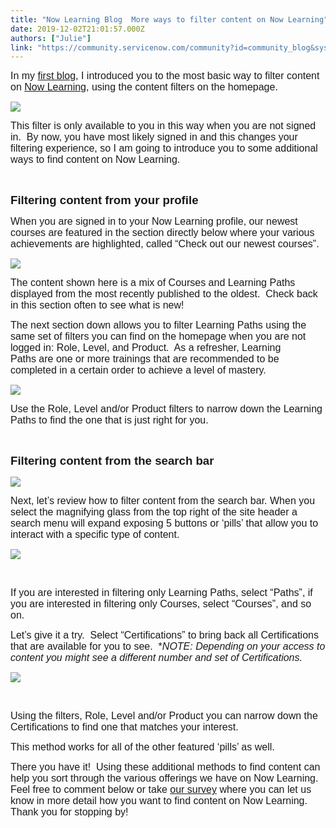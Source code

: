 ```yaml
---
title: "Now Learning Blog  More ways to filter content on Now Learning"
date: 2019-12-02T21:01:57.000Z
authors: ["Julie"]
link: "https://community.servicenow.com/community?id=community_blog&sys_id=3b8094e4db69cc5c14d6fb243996198f"
---
```

<p class="p1"><span style="font-family: helvetica; font-size: 12pt;">In my <span class="s1"><a href="https://community.servicenow.com/community?id&#61;community_blog&amp;sys_id&#61;64a27f17dbbc08942be0a851ca961911" rel="nofollow">first blog</a>,</span> I introduced you to the most basic way to filter content on <a href="https://nowlearning.service-now.com/" rel="nofollow"><span class="s1">Now Learning</span></a>, using the content filters on the homepage. <span class="Apple-converted-space">  </span></span></p>
<p class="p1"><span style="font-family: helvetica; font-size: 14pt;"><img style="max-width: 100%; max-height: 480px;" src="https://community.servicenow.com/1cce0860dbe5cc5c14d6fb24399619f1.iix" /></span></p>
<p class="p1"><span style="font-family: helvetica; font-size: 12pt;">This filter is only available to you in this way when you are not signed in.<span class="Apple-converted-space">  </span>By now, you have most likely signed in and this changes your filtering experience, so I am going to introduce you to some additional ways to find content on Now Learning.</span></p>
<p class="p1"> </p>
<p class="p1"><strong><span style="font-family: helvetica; font-size: 14pt;">Filtering content from your profile</span></strong></p>
<p class="p3"><span style="font-family: helvetica; font-size: 12pt;">When you are signed in to your Now Learning profile, our newest courses are featured in the section directly below where your various achievements are highlighted, called “Check out our newest courses”.</span></p>
<p class="p2"><span style="font-family: helvetica; font-size: 12pt;"><img style="max-width: 100%; max-height: 480px;" src="https://community.servicenow.com/86ff0c68db29cc5c14d6fb2439961943.iix" /></span></p>
<p class="p2"><span style="font-family: helvetica; font-size: 12pt;">The content shown here is a mix of Courses and Learning Paths displayed from the most recently published to the oldest.<span class="Apple-converted-space">  </span>Check back in this section often to see what is new!</span></p>
<p class="p2"><span style="font-family: helvetica; font-size: 12pt;">The next section down allows you to filter Learning Paths using the same set of filters you can find on the homepage when you are not logged in: <span class="s2">Role</span>, <span class="s2">Level,</span> and <span class="s2">Product.</span><span class="Apple-converted-space">  </span>As a refresher, Learning Paths are one or more trainings that are recommended to be completed in a certain order to achieve a level of mastery. </span></p>
<p class="p2"><span style="font-family: helvetica; font-size: 12pt;"><img style="max-width: 100%; max-height: 480px;" src="https://community.servicenow.com/659f0860db29cc5c14d6fb2439961978.iix" /></span></p>
<p class="p2"><span style="font-family: helvetica; font-size: 12pt;">Use the Role, Level and/or Product filters to narrow down the Learning Paths to find the one that is just right for you.</span></p>
<p class="p2"> </p>
<p class="p2"><strong><span style="font-family: helvetica; font-size: 14pt;">Filtering content from the search bar</span></strong></p>
<p class="p2"><span style="font-family: helvetica; font-size: 12pt;"><img style="max-width: 100%; max-height: 480px;" src="https://community.servicenow.com/c96f8cacdbe5cc5c14d6fb2439961931.iix" /></span></p>
<p class="p2"><span style="font-family: helvetica; font-size: 12pt;">Next, let’s review how to filter content from the search bar. </span><span style="font-family: helvetica; font-size: 12pt;">When you select the magnifying glass from the top right of the site header a search menu will expand exposing 5 buttons or ‘pills’ that allow you to interact with a specific type of content. </span></p>
<p class="p2"><img style="max-width: 100%; max-height: 480px;" src="https://community.servicenow.com/07afcc24db29cc5c14d6fb2439961997.iix" /></p>
<p class="p2"> </p>
<p class="p3"><span style="font-family: helvetica; font-size: 12pt;">If you are interested in filtering only Learning Paths, select “Paths”, if you are interested in filtering only Courses, select “Courses”, and so on.</span></p>
<p class="p2"><span style="font-family: helvetica; font-size: 12pt;">Let’s give it a try.<span class="Apple-converted-space">  </span>Select “Certifications” to bring back all Certifications that are available for you to see.<span class="Apple-converted-space">  </span>*<em>NOTE: Depending on your access to content you might see a different number and set of Certifications.</em></span></p>
<p class="p2"><img style="max-width: 100%; max-height: 480px;" src="https://community.servicenow.com/c4df08a4db29cc5c14d6fb24399619a3.iix" /></p>
<p class="p2"> </p>
<p class="p3"><span style="font-family: helvetica; font-size: 12pt;">Using the filters, <span class="s2">Role</span>, <span class="s2">Level</span> and/or <span class="s2">Product</span> you can narrow down the Certifications to find one that matches your interest.</span></p>
<p class="p3"><span style="font-family: helvetica; font-size: 12pt;">This method works for all of the other featured ‘pills’ as well.</span></p>
<p class="p3"><span style="font-family: helvetica; font-size: 12pt;">There you have it!<span class="Apple-converted-space">  </span>Using these additional methods to find content can help you sort through the various offerings we have on Now Learning. Feel free to comment below or take <a href="http://market-research.decipherinc.com/survey/selfserve/5c3/190908" rel="nofollow"><span class="s1">our survey</span></a> where you can let us know in more detail how you want to find content on Now Learning. Thank you for stopping by!</span></p>
